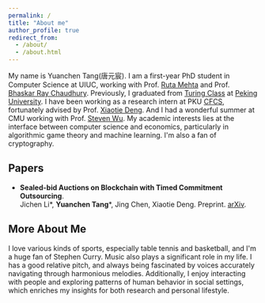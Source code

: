 ```yaml
---
permalink: /
title: "About me"
author_profile: true
redirect_from: 
  - /about/
  - /about.html
---
```


My name is Yuanchen Tang(唐元宸). I am a first-year PhD student in Computer Science at UIUC, working with Prof. [Ruta Mehta](http://rutamehta.cs.illinois.edu/) and Prof. [Bhaskar Ray Chaudhury](https://www.bhaskar-ray-chaudhury.com/). Previously, I graduated from [Turing Class](https://cfcs.pku.edu.cn/english/research/turing_program/introduction1/index.htm) at [Peking University](https://www.pku.edu.cn).
I have been working as a research intern at PKU [CFCS](https://cfcs.pku.edu.cn/english/), fortunately advised by Prof. [Xiaotie Deng](https://cfcs.pku.edu.cn/english/people/faculty/xiaotiedeng/index.htm). And I had a wonderful summer at CMU working with Prof. [Steven Wu](https://zstevenwu.com). My academic interests lies at the interface between computer science and economics, particularly in algorithmic game theory and machine learning. I'm also a fan of cryptography.

## Papers
+ **Sealed-bid Auctions on Blockchain with Timed Commitment Outsourcing**. <br>Jichen Li\*, **Yuanchen Tang**\*, Jing Chen, Xiaotie Deng. Preprint. [arXiv](https://arxiv.org/abs/2410.10607).

## More About Me
I love various kinds of sports, especially table tennis and basketball, and I'm a huge fan of Stephen Curry. Music also plays a significant role in my life. I has a good relative pitch, and always being fascinated by voices accurately navigating through harmonious melodies. Additionally, I enjoy interacting with people and exploring patterns of human behavior in social settings, which enriches my insights for both research and personal lifestyle.
